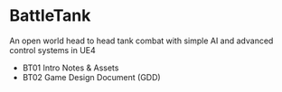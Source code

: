 # BattleTank
An open world head to head tank combat with simple AI and advanced control systems in UE4
* BT01 Intro Notes & Assets
* BT02 Game Design Document (GDD)
